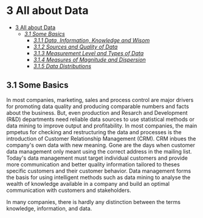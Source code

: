 # 3 All about Data

- [3 All about Data](#3-All-about-Data)
  - [*3.1 Some Basics*](#3.1-Some-Basics)
    - [*3.1.1 Data, Information, Knowledge and Wisom*](#section111)
    - [*3.1.2 Sources and Quality of Data*](#section112)
    - [*3.1.3 Measurement Level and Types of Data*](#section113)
    - [*3.1.4 Measures of Magnitude and Dispersion*](#section114)
    - [*3.1.5 Data Distributions*](#section115)

## 3.1 Some Basics
In most companies, marketing, sales and process control are major drivers for promoting data quality and producing comparable numbers and facts about the business. But, even production and Resarch and Development (R&D) departments need reliable data sources to use statistical methods or data mining to improve output and profitability. In most companies, the main pmpetus for checking and restructuring the data and processes is the introduction of Customer Relationship Management (CRM). CRM inbues the company's own data with new meaning. Gone are the days when customer data management only meant using the correct address in the mailing list. Today's data management must target individual customers and provide more communication and better quality information tailored to theses specific customers and their customer behavior. Data management forms the basis for using intelligent methods such as data mining to analyse the wealth of knowledge available in a company and build an optimal communication with customers and stakeholders.

In many companies, there is hardly any distinction between the terms knowledge, information, and data.